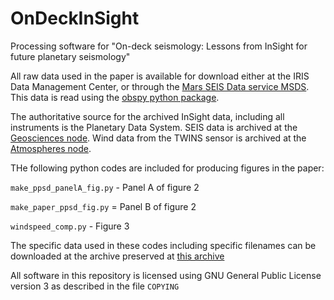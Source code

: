 # OnDeckInSight
Processing software for "On-deck seismology: Lessons from InSight for future planetary seismology"

All raw data used in the paper is available for download either at the IRIS Data Management Center, or through the [Mars SEIS Data service MSDS](https://www.seis-insight.eu/en/science/science-summary).  This data is read using the [obspy python package](https://www.obspy.org).

The authoritative source for the archived InSight data, including all instruments is the Planetary Data System.  SEIS data is archived at the [Geosciences node](https://pds-geosciences.wustl.edu/missions/insight/index.htm).  Wind data from the TWINS sensor is archived at the [Atmospheres node](https://atmos.nmsu.edu/data_and_services/atmospheres_data/INSIGHT/insight.html).

THe following python codes are included for producing figures in the paper:

`make_ppsd_panelA_fig.py` - Panel A of figure 2

`make_paper_ppsd_fig.py` = Panel B of figure 2

`windspeed_comp.py` - Figure 3

The specific data used in these codes including specific filenames can be downloaded at the archive preserved at [this archive](http://doi.org/FILLINDOI)

All software in this repository is licensed using GNU General Public License version 3 as described in the file `COPYING`


